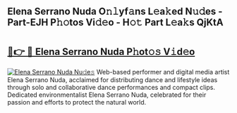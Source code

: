 ## Elena Serrano Nuda O𝚗𝚕yf𝚊ns L𝚎a𝚔ed N𝚞𝚍es - Part-EJH P𝚑𝚘tos Vi𝚍𝚎o - H𝚘𝚝 Part L𝚎a𝚔s QjKtA

# <h2><a href="http://kf10jwo.oniu.top/?m=Elena+Serrano+Nuda">🔗👉 🔴 Elena Serrano Nuda P𝚑ot𝚘𝚜 V𝚒d𝚎o</a></h2>

[![Elena Serrano Nuda Nu𝚍e𝚜](https://i.imgur.com/0qMVB7G.gif)](http://kf10jwo.oniu.top/?m=Elena+Serrano+Nuda)
Web-based performer and digital media artist Elena Serrano Nuda, acclaimed for distributing dance and lifestyle ideas through solo and collaborative dance performances and compact clips. Dedicated environmentalist Elena Serrano Nuda, celebrated for their passion and efforts to protect the natural world.  
